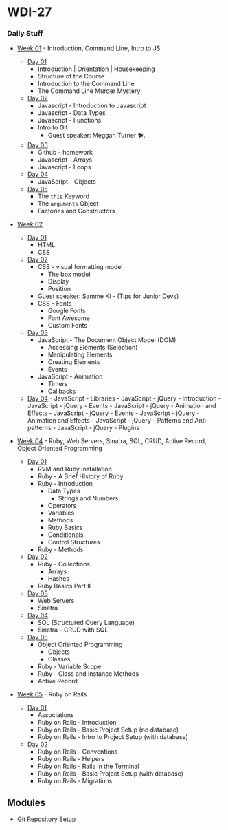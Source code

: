 # WDI-27

### Daily Stuff


* [Week 01](week01/wk01-summary.md) - Introduction, Command Line, Intro to JS
    - [Day 01](week01/wk01-day01.md)
        - Introduction | Orientation | Housekeeping
        - Structure of the Course
        - Introduction to the Command Line
        - The Command Line Murder Mystery
    - [Day 02](week01/wk01-day02.md)
        - Javascript - Introduction to Javascript
        - Javascript - Data Types
        - Javascript - Functions
        - Intro to Git
            - Guest speaker: Meggan Turner 🐕.
    - [Day 03](week01/wk01-day03.md)
        - Github - homework
        - Javascript - Arrays
        - Javascript - Loops
    - [Day 04](week01/wk01-day04.md)
        - JavaScript - Objects
    - [Day 05](week01/wk01-day05.md)
        - The `this` Keyword
        - The `arguments` Object
        - Factories and Constructors

* [Week 02](week_02/wk02_summary.md)
    - [Day 01](week_02/wk02_day01.md)
        - HTML
        - CSS
    - [Day 02](week_02/wk02_day02.md)
        - CSS - visual formatting model
          - The box model
          - Display
          - Position
        - Guest speaker: Samme Ki - (Tips for Junior Devs)
        - CSS - Fonts
          - Google Fonts
          - Font Awesome
          - Custom Fonts
    - [Day 03](week_02/wk02_day03.md)
         - JavaScript - The Document Object Model (DOM)
           + Accessing Elements (Selection)
           + Manipulating Elements
           + Creating Elements
           + Events
         - JavaScript - Animation
           + Timers
           + Callbacks
    - [Day 04](week_02/wk02_day04.md)
          - JavaScript - Libraries
          - JavaScript - jQuery - Introduction
          - JavaScript - jQuery - Events
          - JavaScript - jQuery - Animation and Effects
          - JavaScript - jQuery - Events
          - JavaScript - jQuery - Animation and Effects
          - JavaScript - jQuery - Patterns and Anti-patterns
          - JavaScript - jQuery - Plugins

* [Week 04](week_04/wk04_summary.md) -  Ruby, Web Servers, Sinatra, SQL, CRUD, Active Record, Object Oriented Programming
    - [Day 01](week_04/wk04_day01.md)
        - RVM and Ruby Installation
        - Ruby - A Brief History of Ruby
        - Ruby - Introduction
            + Data Types
              - Strings and Numbers
            + Operators
            + Variables
            + Methods
            + Ruby Basics
            + Conditionals
            + Control Structures
        - Ruby - Methods
    - [Day 02](week_04/wk04_day02.md)
        - Ruby - Collections
          + Arrays
          + Hashes
        - Ruby Basics Part II
    - [Day 03](week_04/wk04_day03.md)
        - Web Servers
        - Sinatra
    - [Day 04](week_04/wk04_day04.md)
        - SQL (Structured Query Language)
        - Sinatra - CRUD with SQL
    - [Day 05](week_04/wk04_day05.md)
        - Object Oriented Programming
          + Objects
          + Classes
        - Ruby - Variable Scope
        - Ruby - Class and Instance Methods
        - Active Record

* [Week 05](week_05/wk05_summary.md) - Ruby on Rails
    - [Day 01](week_05/wk05_day01.md)
        - Associations
        - Ruby on Rails - Introduction
        - Ruby on Rails - Basic Project Setup (no database)
        - Ruby on Rails - Intro to Project Setup (with database)
    - [Day 02](week_05/wk05_day02.md)
        - Ruby on Rails - Conventions
        - Ruby on Rails - Helpers
        - Ruby on Rails - Rails in the Terminal
        - Ruby on Rails - Basic Project Setup (with database)
        - Ruby on Rails - Migrations


## Modules

  * [Git Repository Setup](modules/git_setup.md)

